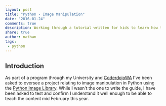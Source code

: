 ```yaml
---
layout: post
title: "Python - Image Manipulation"
date: "2016-01-24"
comments: true
description: Working through a tutorial written for kids to learn how to manipulate images with Python
share: true
author: nathan
tags:
 - python
---
```


## Introduction

As part of a program through my University and [CoderdojoWA](http://www.coderdojowa.org.au/) I've been asked to oversee a project relating to image manipulation in Python using the [Python Image Library](http://pythonware.com/products/pil/). While I wasn't the one to write the guide, I have been asked to test and confirm I understand it well enough to be able to teach the content mid February this year.
